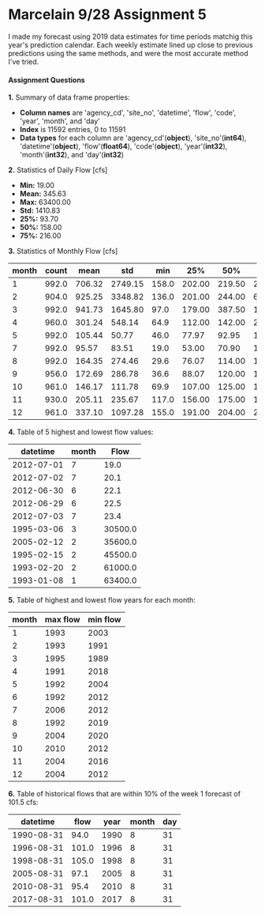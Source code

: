 # Marcelain 9/28 Assignment 5

I made my forecast using 2019 data estimates for time periods matchig this year's prediction calendar.  Each weekly estimate lined up close to previous predictions using the same methods, and were the most accurate method I've tried.


#### Assignment Questions

__1.__ Summary of data frame properties:
 - **Column names** are 'agency_cd', 'site_no', 'datetime', 'flow', 'code', 'year', 'month', and 'day'
 - **Index** is 11592 entries, 0 to 11591
 - **Data types** for each column are 'agency_cd'(**object**), 'site_no'(**int64**), 'datetime'(**object**), 'flow'(**float64**), 'code'(**object**), 'year'(**int32**), 'month'(**int32**), and 'day'(**int32**)

__2.__ Statistics of Daily Flow [cfs]
 - **Min:**     19.00
 - **Mean:**   345.63
 - **Max:**  63400.00
 - **Std:**   1410.83
 - **25%:**     93.70
 - **50%:**    158.00
 - **75%:**    216.00

__3.__ Statistics of Monthly Flow [cfs]

| month | count | mean   | std     | min   | 25%    | 50%    | 75%     | max     |
| ----- | ----- | ------ | ------- | ----- | ------ | ------ | ------- | ------- |
| 1     | 992.0 | 706.32 | 2749.15 | 158.0 | 202.00 | 219.50 | 292.00  | 63400.0 |
| 2     | 904.0 | 925.25 | 3348.82 | 136.0 | 201.00 | 244.00 | 631.00  | 61000.0 |
| 3     | 992.0 | 941.73 | 1645.80 | 97.0  | 179.00 | 387.50 | 1060.00 | 30500.0 |
| 4     | 960.0 | 301.24 | 548.14  | 64.9  | 112.00 | 142.00 | 214.50  | 4690.0  |
| 5     | 992.0 | 105.44 | 50.77   | 46.0  | 77.97  | 92.95  | 118.00  | 546.0   |
| 7     | 992.0 | 95.57  | 83.51   | 19.0  | 53.00  | 70.90  | 110.00  | 1040.0  |
| 8     | 992.0 | 164.35 | 274.46  | 29.6  | 76.07  | 114.00 | 170.25  | 5360.0  |
| 9     | 956.0 | 172.69 | 286.78  | 36.6  | 88.07  | 120.00 | 171.25  | 5590.0  |
| 10    | 961.0 | 146.17 | 111.78  | 69.9  | 107.00 | 125.00 | 153.00  | 1910.0  |
| 11    | 930.0 | 205.11 | 235.67  | 117.0 | 156.00 | 175.00 | 199.00  | 4600.0  |
| 12    | 961.0 | 337.10 | 1097.28 | 155.0 | 191.00 | 204.00 | 228.00  | 28700.0 |

__4.__ Table of 5 highest and lowest flow values:

|  datetime  |  month | Flow |
| ---------- | ------ | ---- | 
| 2012-07-01 |    7   | 19.0 | 
| 2012-07-02 |    7   | 20.1 | 
| 2012-06-30 |    6   | 22.1 | 
| 2012-06-29 |    6   | 22.5 |
| 2012-07-03 |    7   | 23.4 | 
| 1995-03-06 |    3   | 30500.0 |
| 2005-02-12 |    2   | 35600.0 | 
| 1995-02-15 |    2   | 45500.0 |
| 1993-02-20 |    2   | 61000.0 | 
| 1993-01-08 |    1   | 63400.0 |

__5.__ Table of highest and lowest flow years for each month:

|  month  |  max flow | min flow |
| ---------- | ------ | ---- | 
| 1 |   1993  | 2003 | 
| 2 |    1993   | 1991 | 
| 3 |   1995   | 1989 | 
| 4 |    1991   | 2018 |
| 5 |    1992   | 2004 | 
| 6 |    1992   | 2012 |
| 7 |    2006   | 2012 | 
| 8|    1992   | 2019 |
| 9 |    2004   | 2020 | 
| 10 |    2010   | 2012 |
| 11 |    2004   | 2016 |
| 12 |    2004   | 2012 |

__6.__ Table of historical flows that are within 10% of the week 1 forecast of 101.5 cfs: 

|  datetime  |  flow  | year | month | day |
| ---------- | ------ | ---- | ----- | --- |
| 1990-08-31 |  94.0  | 1990 |   8   |  31 |
| 1996-08-31 | 101.0  | 1996 |   8   |  31 |
| 1998-08-31 | 105.0  | 1998 |   8   |  31 |
| 2005-08-31 |  97.1  | 2005 |   8   |  31 |
| 2010-08-31 |  95.4  | 2010 |   8   |  31 |
| 2017-08-31 | 101.0  | 2017 |   8   |  31 |

